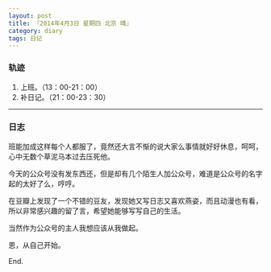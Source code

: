 ```yaml
---
layout: post
title: 『2014年4月3日 星期四 北京 晴』
category: diary
tags: 日记
---
```


### **轨迹**

1. 上班。（13：00-21：00）
2. 补日记。（21：00-23：30）

- - -

### **日志**

班能加成这样每个人都服了，竟然还大言不惭的说大家么事情就好好休息，呵呵，心中无数个草泥马本过去压死他。

今天的公众号没有发东西还，但是却有几个陌生人加公众号，难道是公众号的名字起的太好了么，哼哼。

在豆瓣上发现了一个不错的豆友，发现她又写日志又喜欢燕姿，而且动漫也有看，所以非常感兴趣的留了言，希望她能够写写自己的生活。

当然作为公众号的主人我想应该从我做起。

恩，从自己开始。

End.